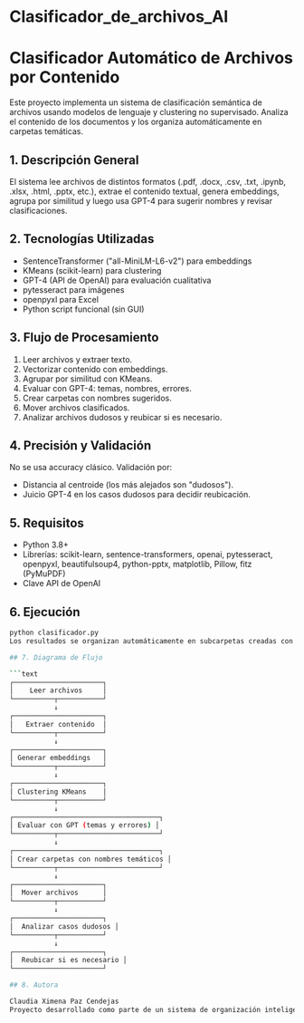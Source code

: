 # Clasificador_de_archivos_AI
# Clasificador Automático de Archivos por Contenido

Este proyecto implementa un sistema de clasificación semántica de archivos usando
modelos de lenguaje y clustering no supervisado. Analiza el contenido de los documentos
y los organiza automáticamente en carpetas temáticas.

## 1. Descripción General

El sistema lee archivos de distintos formatos (.pdf, .docx, .csv, .txt, .ipynb, .xlsx,
.html, .pptx, etc.), extrae el contenido textual, genera embeddings, agrupa por
similitud y luego usa GPT-4 para sugerir nombres y revisar clasificaciones.

## 2. Tecnologías Utilizadas

- SentenceTransformer ("all-MiniLM-L6-v2") para embeddings
- KMeans (scikit-learn) para clustering
- GPT-4 (API de OpenAI) para evaluación cualitativa
- pytesseract para imágenes
- openpyxl para Excel
- Python script funcional (sin GUI)

## 3. Flujo de Procesamiento

1. Leer archivos y extraer texto.
2. Vectorizar contenido con embeddings.
3. Agrupar por similitud con KMeans.
4. Evaluar con GPT-4: temas, nombres, errores.
5. Crear carpetas con nombres sugeridos.
6. Mover archivos clasificados.
7. Analizar archivos dudosos y reubicar si es necesario.

## 4. Precisión y Validación

No se usa accuracy clásico. Validación por:

- Distancia al centroide (los más alejados son "dudosos").
- Juicio GPT-4 en los casos dudosos para decidir reubicación.

## 5. Requisitos

- Python 3.8+
- Librerías: scikit-learn, sentence-transformers, openai,
  pytesseract, openpyxl, beautifulsoup4, python-pptx,
  matplotlib, Pillow, fitz (PyMuPDF)
- Clave API de OpenAI

## 6. Ejecución

```bash
python clasificador.py
Los resultados se organizan automáticamente en subcarpetas creadas con base en la temática detectada por GPT-4.

## 7. Diagrama de Flujo

```text
┌──────────────────────┐
│    Leer archivos     │
└──────────┬───────────┘
           ↓
┌──────────────────────┐
│   Extraer contenido  │
└──────────┬───────────┘
           ↓
┌──────────────────────┐
│ Generar embeddings   │
└──────────┬───────────┘
           ↓
┌──────────────────────┐
│ Clustering KMeans    │
└──────────┬───────────┘
           ↓
┌────────────────────────────────────┐
│ Evaluar con GPT (temas y errores) │
└──────────┬─────────────────────────┘
           ↓
┌────────────────────────────────────┐
│ Crear carpetas con nombres temáticos │
└──────────┬─────────────────────────┘
           ↓
┌──────────────────────┐
│  Mover archivos      │
└──────────┬───────────┘
           ↓
┌──────────────────────┐
│  Analizar casos dudosos │
└──────────┬───────────┘
           ↓
┌──────────────────────┐
│  Reubicar si es necesario │
└──────────────────────┘

## 8. Autora

Claudia Ximena Paz Cendejas
Proyecto desarrollado como parte de un sistema de organización inteligente de archivos impulsado por IA.
